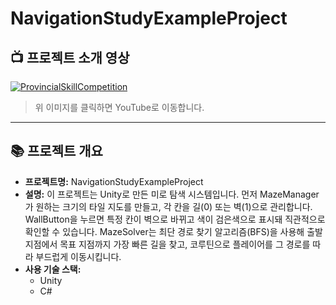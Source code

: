 # NavigationStudyExampleProject

## 📺 프로젝트 소개 영상
[![ProvincialSkillCompetition](https://img.youtube.com/vi/qtoLyM6I8Og/0.jpg)](https://youtu.be/qtoLyM6I8Og)

> 위 이미지를 클릭하면 YouTube로 이동합니다.

---

## 📚 프로젝트 개요
- **프로젝트명:** NavigationStudyExampleProject
- **설명:** 이 프로젝트는 Unity로 만든 미로 탐색 시스템입니다.
먼저 MazeManager가 원하는 크기의 타일 지도를 만들고, 각 칸을 길(0) 또는 벽(1)으로 관리합니다.
WallButton을 누르면 특정 칸이 벽으로 바뀌고 색이 검은색으로 표시돼 직관적으로 확인할 수 있습니다.
MazeSolver는 최단 경로 찾기 알고리즘(BFS)을 사용해 출발 지점에서 목표 지점까지 가장 빠른 길을 찾고,
코루틴으로 플레이어를 그 경로를 따라 부드럽게 이동시킵니다.
- **사용 기술 스택:** 
  - Unity
  - C#
